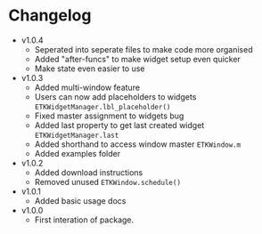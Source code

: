 # Changelog
- v1.0.4
    - Seperated into seperate files to make code more organised
    - Added "after-funcs" to make widget setup even quicker
    - Make state even easier to use
- v1.0.3
    - Added multi-window feature
    - Users can now add placeholders to widgets ``` ETKWidgetManager.lbl_placeholder() ```
    - Fixed master assignment to widgets bug
    - Added last property to get last created widget ``` ETKWidgetManager.last ```
    - Added shorthand to access window master ``` ETKWindow.m ```
    - Added examples folder
- v1.0.2
    - Added download instructions
    - Removed unused ``` ETKWindow.schedule() ```
- v1.0.1
    - Added basic usage docs
- v1.0.0
    - First interation of package.